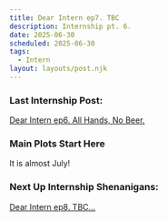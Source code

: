 ```yaml
---
title: Dear Intern ep7. TBC
description: Internship pt. 6.
date: 2025-06-30
scheduled: 2025-06-30
tags:
  - Intern
layout: layouts/post.njk
---
```


<h3>Last Internship Post:</h3>
<a href="{{ '/posts/dearinternep6/' | url }}">Dear Intern ep6. All Hands, No Beer.</a>

<h3>Main Plots Start Here</h3>

It is almost July!


<h3>Next Up Internship Shenanigans:</h3>
<a href="{{ '/posts/dearinternep8/' | url }}">Dear Intern ep8. TBC...</a>

